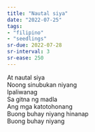 ```yaml
---
title: "Nautal siya"
date: "2022-07-25"
tags:
- "filipino"
- "seedlings"
sr-due: 2022-07-28
sr-interval: 3
sr-ease: 250
---
```

At nautal siya  
Noong sinubukan niyang  
Ipaliwanag  
Sa gitna ng madla  
Ang mga katotohonang  
Buong buhay niyang hinanap  
Buong buhay niyang  